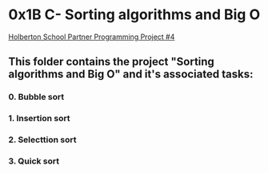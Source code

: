 # 0x1B C- Sorting algorithms and Big O

[Holberton School Partner Programming Project #4](https://github.com/sonnentag/sorting_algorithms.git)

## This folder contains the project "Sorting algorithms and Big O" and it's associated tasks:
### 0. Bubble sort
### 1. Insertion sort
### 2. Selecttion sort
### 3. Quick sort
